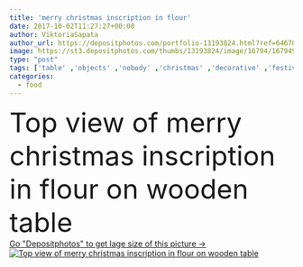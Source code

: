 ```yaml
---
title: 'merry christmas inscription in flour'
date: 2017-10-02T11:27:27+00:00
author: ViktoriaSapata
author_url: https://depositphotos.com/portfolio-13193824.html?ref=64678756
image: https://st3.depositphotos.com/thumbs/13193824/image/16794/167949438/api_thumb_450.jpg?forcejpeg=true
type: "post"
tags: ['table' ,'objects' ,'nobody' ,'christmas' ,'decorative' ,'festive' ,'greeting' ,'happy' ,'holiday' ,'xmas' ,'food' ,'gastronomy' ,'cooking' ,'pastry' ,'tasty' ,'sweet' ,'homemade' ,'dessert' ,'eating' ,'cookery' ,'gingerbread' ,'merry' ,'decorations' ,'ingredients' ,'flour' ,'utensils' ,'berries' ,'christmastime' ,'cookies' ,'inscription' ,'bake' ,'eggs' ,'forms' ,'New Year' ,'top view' ]
categories: 
  - food
---
```

<div aling="center">
            <font size="60"> Top view of merry christmas inscription in flour on wooden table</font>   
</div>
<div>
    <a href='https://st3.depositphotos.com/thumbs/13193824/image/16794/167949438/api_thumb_450.jpg?forcejpeg=true?ref=64678756' target=_blank > Go "Depositphotos" to get lage size of this picture ->
        <img href='https://st3.depositphotos.com/thumbs/13193824/image/16794/167949438/api_thumb_450.jpg?forcejpeg=true?ref=64678756' src='https://st3.depositphotos.com/13193824/16794/i/950/depositphotos_167949438-stock-photo-merry-christmas-inscription-in-flour.jpg?forcejpeg=true' alt='Top view of merry christmas inscription in flour on wooden table' >
    </a>
</div>

